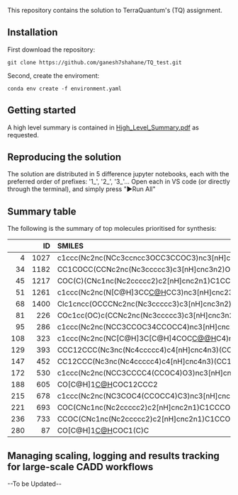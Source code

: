 This repository contains the solution to TerraQuantum's (TQ) assignment.

## Installation

First download the repository:

`git clone https://github.com/ganesh7shahane/TQ_test.git`

Second, create the enviroment:

`conda env create -f environment.yaml`

## Getting started

A high level summary is contained in [High_Level_Summary.pdf](https://github.com/ganesh7shahane/TQ_test/blob/main/High%20Level%20Summary.pdf) as requested.

## Reproducing the solution

The solution are distributed in 5 difference jupyter notebooks, each with the preferred order of prefixes: '1_', '2_', '3_'...
Open each in VS code (or directly through the terminal), and simply press "▶️Run All"

## Summary table
The following is the summary of top molecules prioritised for synthesis:

|     |   ID | SMILES                                                      | CatalogID                    |   best_affinity_kcal_per_mol |    LE |    LOGP |   HB_donors |    MW |
|----:|-----:|:------------------------------------------------------------|:-----------------------------|-----------------------------:|------:|--------:|------------:|------:|
|   4 | 1027 | c1ccc(Nc2nc(NCc3ccncc3OCC3CCOC3)nc3[nH]cnc23)cc1            | s_27____10228314____10803818 |                       -9.322 | 0.301 | 2.21485 |           3 | 417.5 |
|  34 | 1182 | CC1COCC(CCNc2nc(Nc3ccccc3)c3[nH]cnc3n2)O1                   | s_27____25523224____10803818 |                       -9.188 | 0.353 | 2.11777 |           3 | 354.4 |
|  45 | 1217 | COC(C)(CNc1nc(Nc2ccccc2)c2[nH]cnc2n1)C1CCOCC1               | s_27____20762476____10803818 |                       -9.091 | 0.325 | 2.5621  |           3 | 382.5 |
|  51 | 1261 | c1ccc(Nc2nc(N[C@H]3CC[C@H](Oc4cnccn4)CC3)nc3[nH]cnc23)cc1   | s_27____12806124____10803818 |                       -9.205 | 0.307 | 2.75276 |           3 | 402.5 |
|  68 | 1400 | Clc1cncc(OCCCNc2nc(Nc3ccccc3)c3[nH]cnc3n2)n1                | s_27____25541468____10803818 |                       -9.094 | 0.325 | 2.53429 |           3 | 396.8 |
|  81 |  226 | COc1cc(OC)c(CCNc2nc(Nc3ccccc3)c3[nH]cnc3n2)cn1              | s_27____16908938____10803818 |                       -9.056 | 0.312 | 2.92152 |           3 | 391.4 |
|  95 |  286 | c1ccc(Nc2nc(NCC3CCOC34CCOCC4)nc3[nH]cnc23)cc1               | s_27____25521308____10803818 |                       -9.437 | 0.337 | 1.75067 |           3 | 380.5 |
| 108 |  323 | c1ccc(Nc2nc(NC[C@H]3C[C@H]4COC[C@@H](C3)C4)nc3[nH]cnc23)cc1 | m_27____25523998____10803818 |                       -9.396 | 0.348 | 2.97952 |           3 | 364.5 |
| 129 |  393 | CCC12CCC(Nc3nc(Nc4ccccc4)c4[nH]cnc4n3)(CO1)C2               | m_27____19140552____10803818 |                       -9.244 | 0.356 | 2.9406  |           3 | 350.4 |
| 147 |  452 | CC12CCC(Nc3nc(Nc4ccccc4)c4[nH]cnc4n3)(CC1)CO2               | m_27____25557544____10803818 |                       -9.539 | 0.367 | 2.93545 |           3 | 350.4 |
| 172 |  530 | c1ccc(Nc2nc(NCC3CCCC4(CCOC4)O3)nc3[nH]cnc23)cc1             | s_27____14051036____10803818 |                       -9.198 | 0.329 | 2.5351  |           3 | 380.5 |
| 188 |  605 | CO[C@H]1[C@H](Nc2nc(Nc3ccccc3)c3[nH]cnc3n2)COC12CCC2        | s_27____20349660____10803818 |                       -9.558 | 0.354 | 2.53491 |           3 | 366.4 |
| 215 |  678 | c1ccc(Nc2nc(NC3COC4(CCOCC4)C3)nc3[nH]cnc23)cc1              | s_27____25521160____10803818 |                       -9.702 | 0.359 | 1.63313 |           3 | 366.4 |
| 221 |  693 | COC(CNc1nc(Nc2ccccc2)c2[nH]cnc2n1)C1CCCOC1                  | s_27____13903878____10803818 |                       -9.075 | 0.336 | 2.32308 |           3 | 368.4 |
| 236 |  733 | CCOC(CNc1nc(Nc2ccccc2)c2[nH]cnc2n1)C1CCOC1                  | s_27____17757172____10803818 |                       -9.017 | 0.334 | 2.23532 |           3 | 368.4 |
| 280 |   87 | CO[C@H]1[C@H](Nc2nc(Nc3ccccc3)c3[nH]cnc3n2)COC1(C)C         | m_27____18799958____10803818 |                       -9.104 | 0.35  | 2.39816 |           3 | 354.4 |

## Managing scaling, logging and results tracking for large-scale CADD workflows

--To be Updated--
